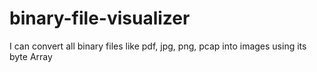 # binary-file-visualizer
I can convert all binary files like pdf, jpg, png, pcap into images using its byte Array
